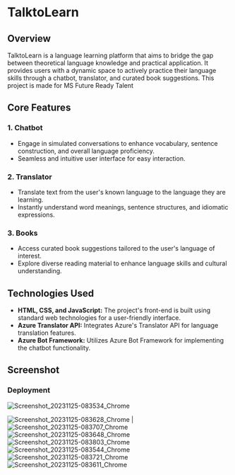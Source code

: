# TalktoLearn

## Overview

TalktoLearn is a language learning platform that aims to bridge the gap between theoretical language knowledge and practical application. It provides users with a dynamic space to actively practice their language skills through a chatbot, translator, and curated book suggestions.
This project is made for MS Future Ready Talent

## Core Features

### 1. Chatbot

- Engage in simulated conversations to enhance vocabulary, sentence construction, and overall language proficiency.
- Seamless and intuitive user interface for easy interaction.

### 2. Translator

- Translate text from the user's known language to the language they are learning.
- Instantly understand word meanings, sentence structures, and idiomatic expressions.

### 3. Books

- Access curated book suggestions tailored to the user's language of interest.
- Explore diverse reading material to enhance language skills and cultural understanding.

## Technologies Used

- **HTML, CSS, and JavaScript:** The project's front-end is built using standard web technologies for a user-friendly interface.
- **Azure Translator API:** Integrates Azure's Translator API for language translation features.
- **Azure Bot Framework:** Utilizes Azure Bot Framework for implementing the chatbot functionality.
## Screenshot
### Deployment
![Screenshot_20231125-083534_Chrome](https://github.com/AkashDas253/TalktoLearn/assets/150669625/a536f163-9c5e-43e5-9e88-5ece293d7b1f)


![Screenshot_20231125-083628_Chrome](https://github.com/AkashDas253/TalktoLearn/assets/150669625/c17c9dda-8ae9-44b9-b096-dd96bf5d4462) | ![Screenshot_20231125-083707_Chrome](https://github.com/AkashDas253/TalktoLearn/assets/150669625/08e962de-41b3-4228-9f56-af2e7bfd53dc)
![Screenshot_20231125-083648_Chrome](https://github.com/AkashDas253/TalktoLearn/assets/150669625/25fb1bdc-b570-411c-9621-273303262630)
![Screenshot_20231125-083803_Chrome](https://github.com/AkashDas253/TalktoLearn/assets/150669625/b04f6bfa-5383-47c9-9abc-e7b32f479b40)
![Screenshot_20231125-083544_Chrome](https://github.com/AkashDas253/TalktoLearn/assets/150669625/021a35a7-1811-4925-b285-3e99da934326)
![Screenshot_20231125-083721_Chrome](https://github.com/AkashDas253/TalktoLearn/assets/150669625/aceef5bf-143f-4e37-86b2-45dd8b4dd830)
![Screenshot_20231125-083611_Chrome](https://github.com/AkashDas253/TalktoLearn/assets/150669625/fd22780b-31ae-46d8-9050-34f828193e5e)


